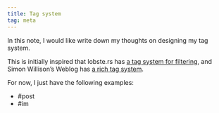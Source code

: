 ```yaml
---
title: Tag system
tag: meta
---
```


In this note, I would like write down my thoughts on designing my tag system.

This is initially inspired that lobste.rs has [a tag system for filtering](https://lobste.rs/filters), and Simon Willison’s Weblog has [a rich tag system](https://simonwillison.net/tags/).

For now, I just have the following examples:

- #post
- #im

